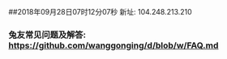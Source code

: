 ##2018年09月28日07时12分07秒 新址: 104.248.213.210
### 兔友常见问题及解答: https://github.com/wanggonging/d/blob/w/FAQ.md

